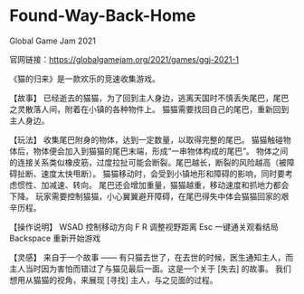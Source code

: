 # Found-Way-Back-Home
Global Game Jam 2021

官网链接：https://globalgamejam.org/2021/games/ggj-2021-1

《猫的归来》是一款欢乐的竞速收集游戏。

【故事】
已经逝去的猫猫，为了回到主人身边，逃离天国时不慎丢失尾巴，尾巴之灵散落人间，附着在小镇的各种物件上。
猫猫需要找回自己的尾巴，重新回到主人身边。

【玩法】
收集尾巴附身的物体，达到一定数量，以取得完整的尾巴。
猫猫触碰物体后，物体便会加入到猫猫的尾巴末端，形成“一串物体构成的尾巴”。
物体之间的连接关系类似橡皮筋，过度拉扯可能会断裂。尾巴越长，断裂的风险越高（被障碍扯断、速度太快甩断）。
猫猫移动时，会受到小镇地形和障碍的影响，同时要考虑惯性、加减速、转向。
尾巴还会增加重量，猫猫越重，移动速度和抓地力都会下降。
玩家需要控制猫猫，小心翼翼避开障碍，在尾巴得失中体会猫猫回家的艰辛历程。

【操作说明】
WSAD 控制移动方向
F R 调整视野距离
Esc 一键通关观看结局
Backspace 重新开始游戏

【灵感】
来自于一个故事 —— 有只猫去世了，在去世的时候，医生通知主人，而主人当时因为害怕而错过了与猫见最后一面。这是一个关于 [失去] 的故事。
我们想用从猫猫的视角，来展现 [寻找] 主人，与之见面的过程。
